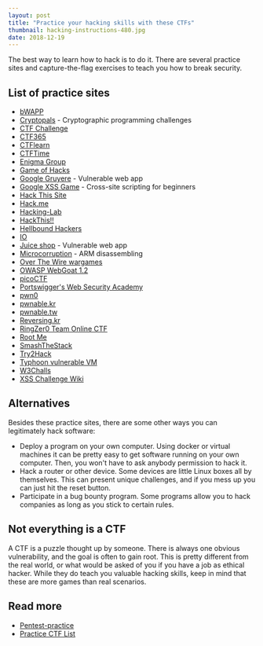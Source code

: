 ```yaml
---
layout: post
title: "Practice your hacking skills with these CTFs"
thumbnail: hacking-instructions-480.jpg
date: 2018-12-19
---
```


The best way to learn how to hack is to do it. There are several practice sites and capture-the-flag exercises to teach you how to break security.

<!-- photo source: https://www.flickr.com/photos/bike/5721135130 -->

## List of practice sites

* [bWAPP](http://www.itsecgames.com/)
* [Cryptopals](https://cryptopals.com/) - Cryptographic programming challenges
* [CTF Challenge](https://ctfchallenge.co.uk/)
* [CTF365](https://ctf365.com/)
* [CTFlearn](https://ctflearn.com/) 
* [CTFTime](https://ctftime.org/)
* [Enigma Group](https://www.enigmagroup.org/)
* [Game of Hacks](http://www.gameofhacks.com/)
* [Google Gruyere](http://google-gruyere.appspot.com/) - Vulnerable web app
* [Google XSS Game](https://xss-game.appspot.com/) - Cross-site scripting for beginners
* [Hack This Site](https://www.hackthissite.org/)
* [Hack.me](https://hack.me/)
* [Hacking-Lab](https://www.hacking-lab.com/index.html)
* [HackThis!!](https://www.hackthis.co.uk/)
* [Hellbound Hackers ](https://www.hellboundhackers.org/)
* [IO](http://io.netgarage.org/)
* [Juice shop](https://github.com/bkimminich/juice-shop) - Vulnerable web app
* [Microcorruption](https://microcorruption.com/) - ARM disassembling
* [Over The Wire wargames](https://overthewire.org/wargames/)
* [OWASP WebGoat 1.2](https://www.owasp.org/index.php/Category:OWASP_WebGoat_Project)
* [picoCTF](https://picoctf.com/)
* [Portswigger's Web Security Academy](https://portswigger.net/web-security)
* [pwn0](https://pwn0.com/)
* [pwnable.kr](http://pwnable.kr/)
* [pwnable.tw](https://pwnable.tw/)
* [Reversing.kr](http://reversing.kr/)
* [RingZer0 Team Online CTF](https://ringzer0team.com/)
* [Root Me](https://www.root-me.org/)
* [SmashTheStack](http://smashthestack.org/)
* [Try2Hack](http://www.try2hack.nl/)
* [Typhoon vulnerable VM](https://www.prismacsi.com/en/typhoon-vulnerable-virtual-machines/)
* [W3Challs](https://w3challs.com/)
* [XSS Challenge Wiki](https://github.com/cure53/XSSChallengeWiki/wiki)

## Alternatives

Besides these practice sites, there are some other ways you can legitimately hack software:

* Deploy a program on your own computer. Using docker or virtual machines it can be pretty easy to get software running on your own computer. Then, you won't have to ask anybody permission to hack it.
* Hack a router or other device. Some devices are little Linux boxes all by themselves. This can present unique challenges, and if you mess up you can just hit the reset button.
* Participate in a bug bounty program. Some programs allow you to hack companies as long as you stick to certain rules.

## Not everything is a CTF

A CTF is a puzzle thought up by someone. There is always one obvious vulnerability, and the goal is often to gain root. This is pretty different from the real world, or what would be asked of you if you have a job as ethical hacker. While they do teach you valuable hacking skills, keep in mind that these are more games than real scenarios.

## Read more

* [Pentest-practice](https://github.com/roya0045/Pentest-practice)
* [Practice CTF List](http://captf.com/practice-ctf/)
